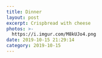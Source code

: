```yaml
---
title: Dinner
layout: post
excerpt: Crispbread with cheese
photos: >-
  https://i.imgur.com/M8kUJo4.png
date: 2019-10-15 21:29:14
category: 2019-10-15
---
```

